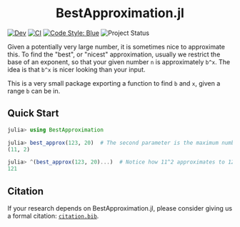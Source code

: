 <h1 align="center">
    BestApproximation.jl
</h1>

<!-- [![Stable](https://img.shields.io/badge/docs-stable-blue.svg)](https://jakewilliami.github.io/BestApproximation.jl/stable) -->
[![Dev](https://img.shields.io/badge/docs-dev-blue.svg)](https://jakewilliami.github.io/BestApproximation.jl/dev)
[![CI](https://github.com/invenia/PkgTemplates.jl/workflows/CI/badge.svg)](https://github.com/jakewilliami/BestApproximation.jl/actions?query=workflow%3ACI)
[![Code Style: Blue](https://img.shields.io/badge/code%20style-blue-4495d1.svg)](https://github.com/invenia/BlueStyle)
![Project Status](https://img.shields.io/badge/status-maturing-green)

Given a potentially very large number, it is sometimes nice to approximate this.  To find the "best", or "nicest" approximation, usually we restrict the base of an exponent, so that your given number ``n`` is approximately ``b^x``.  The idea is that ``b^x`` is nicer looking than your input.

This is a very small package exporting a function to find `b` and `x`, given a range `b` can be in.

## Quick Start

```julia
julia> using BestApproximation

julia> best_approx(123, 20)  # The second parameter is the maximum number for the base (i.e., it returns 11^2, with 11 < 20).  You can also specify the range of the exponent, but this variant is much slower.
(11, 2)

julia> ^(best_approx(123, 20)...)  # Notice how 11^2 approximates to 121---only 2 numbers off the given number.
121
```

## Citation

If your research depends on BestApproximation.jl, please consider giving us a formal citation: [`citation.bib`](./citation.bib).
